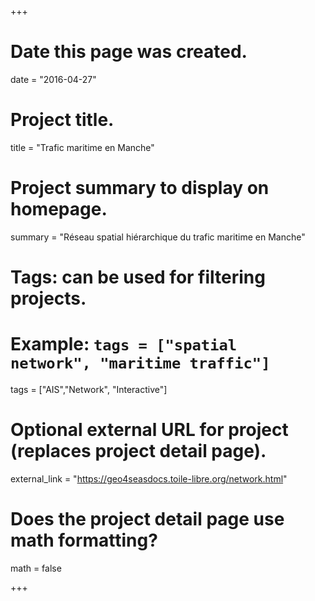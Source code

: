 +++
# Date this page was created.
date = "2016-04-27"

# Project title.
title = "Trafic maritime en Manche"

# Project summary to display on homepage.
summary = "Réseau spatial hiérarchique du trafic maritime en Manche"



# Tags: can be used for filtering projects.
# Example: `tags = ["spatial network", "maritime traffic"]`
tags = ["AIS","Network", "Interactive"]

# Optional external URL for project (replaces project detail page).
external_link = "https://geo4seasdocs.toile-libre.org/network.html"

# Does the project detail page use math formatting?
math = false

+++

